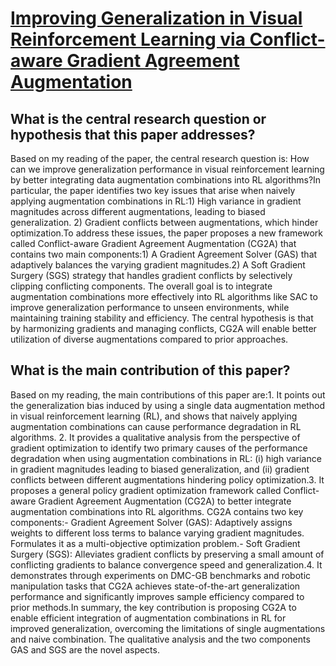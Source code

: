 # [Improving Generalization in Visual Reinforcement Learning via   Conflict-aware Gradient Agreement Augmentation](https://arxiv.org/abs/2308.01194)

## What is the central research question or hypothesis that this paper addresses?

Based on my reading of the paper, the central research question is: How can we improve generalization performance in visual reinforcement learning by better integrating data augmentation combinations into RL algorithms?In particular, the paper identifies two key issues that arise when naively applying augmentation combinations in RL:1) High variance in gradient magnitudes across different augmentations, leading to biased generalization. 2) Gradient conflicts between augmentations, which hinder optimization.To address these issues, the paper proposes a new framework called Conflict-aware Gradient Agreement Augmentation (CG2A) that contains two main components:1) A Gradient Agreement Solver (GAS) that adaptively balances the varying gradient magnitudes.2) A Soft Gradient Surgery (SGS) strategy that handles gradient conflicts by selectively clipping conflicting components. The overall goal is to integrate augmentation combinations more effectively into RL algorithms like SAC to improve generalization performance to unseen environments, while maintaining training stability and efficiency. The central hypothesis is that by harmonizing gradients and managing conflicts, CG2A will enable better utilization of diverse augmentations compared to prior approaches.


## What is the main contribution of this paper?

Based on my reading, the main contributions of this paper are:1. It points out the generalization bias induced by using a single data augmentation method in visual reinforcement learning (RL), and shows that naively applying augmentation combinations can cause performance degradation in RL algorithms. 2. It provides a qualitative analysis from the perspective of gradient optimization to identify two primary causes of the performance degradation when using augmentation combinations in RL: (i) high variance in gradient magnitudes leading to biased generalization, and (ii) gradient conflicts between different augmentations hindering policy optimization.3. It proposes a general policy gradient optimization framework called Conflict-aware Gradient Agreement Augmentation (CG2A) to better integrate augmentation combinations into RL algorithms. CG2A contains two key components:- Gradient Agreement Solver (GAS): Adaptively assigns weights to different loss terms to balance varying gradient magnitudes. Formulates it as a multi-objective optimization problem.- Soft Gradient Surgery (SGS): Alleviates gradient conflicts by preserving a small amount of conflicting gradients to balance convergence speed and generalization.4. It demonstrates through experiments on DMC-GB benchmarks and robotic manipulation tasks that CG2A achieves state-of-the-art generalization performance and significantly improves sample efficiency compared to prior methods.In summary, the key contribution is proposing CG2A to enable efficient integration of augmentation combinations in RL for improved generalization, overcoming the limitations of single augmentations and naive combination. The qualitative analysis and the two components GAS and SGS are the novel aspects.
